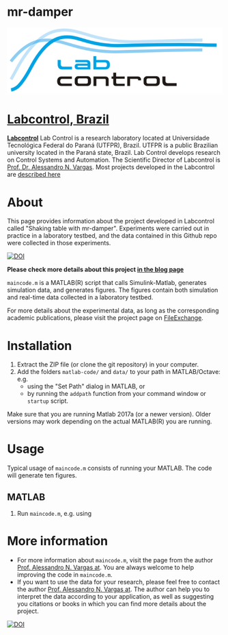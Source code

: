 # mr-damper

<p align="center"><a href="http://www.labcontrol.xyz/dokuwiki" target="_blank" rel="noopener"><img src="images/logo.png"></a></p>

# [Labcontrol, Brazil](http://www.labcontrol.xyz/dokuwiki)

[**Labcontrol**](http://www.labcontrol.xyz/dokuwiki) 
    Lab Control is a research laboratory located at Universidade Tecnológica Federal do Paraná (UTFPR), Brazil. UTFPR is a public Brazilian university located in the Paraná state, Brazil. Lab Control develops research on Control Systems and Automation.  The Scientific Director of Labcontrol is [Prof. Dr. Alessandro N. Vargas](http://www.anvargas.com). Most projects developed in the Labcontrol are [described here](http://www.anvargas.com/blog) 

About
============

This page provides information about the project developed in Labcontrol called "Shaking table with mr-damper". Experiments were carried out in practice in a laboratory testbed, and the data contained in this Github repo were collected in those experiments. 

[![DOI](https://zenodo.org/badge/330236633.svg)](https://zenodo.org/badge/latestdoi/330236633)

**Please check more details about this project [in the blog page](http://www.anvargas.com/blog)**


`maincode.m` is a MATLAB(R) script that calls Simulink-Matlab, generates simulation data, and generates figures. The figures contain both simulation and real-time data collected in a laboratory testbed.

For more details about the experimental data, as long as the corresponding academic publications, please visit the project page on [FileExchange](http://www.anvargas.com/blog).


Installation
============

1. Extract the ZIP file (or clone the git repository) in your computer.
2. Add the folders `matlab-code/` and `data/` to your path in MATLAB/Octave: e.g. 
    - using the "Set Path" dialog in MATLAB, or 
    - by running the `addpath` function from your command window or `startup` script.

Make sure that you are running Matlab 2017a (or a newer version). Older versions may work depending on the actual MATLAB(R) you are running.

Usage
=====

Typical usage of `maincode.m` consists of running your MATLAB. The code will generate ten figures.

MATLAB
------
  1. Run `maincode.m`, e.g. using

More information
================

* For more information about `maincode.m`, visit the page from the author [Prof. Alessandro N. Vargas at](http://www.anvargas.com). You are always welcome to help improving the code in `maincode.m`.
* If you want to use the data for your research, please feel free to contact the author [Prof. Alessandro N. Vargas at](http://www.anvargas.com). The author can help you to interpret the data according to your application, as well as suggesting you citations or books in which you can find more details about the project.

[![DOI](https://zenodo.org/badge/330236633.svg)](https://zenodo.org/badge/latestdoi/330236633)

